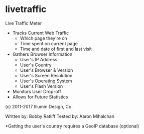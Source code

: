 # livetraffic
Live Traffic Meter
  - Tracks Current Web Traffic
    - Which page they're on
    - Time spent on current page
    - Time and date of first and last visit
  - Gathers Browser Information
    - User's IP Address
    - User's Country
    - User's Browser & Version
    - User's Screen Resolution
    - User's Operating System
    - User's Flash Version
  - Monitors User Drop-off
  - Allows for Future Statistics

(c) 2011-2017 Illumin Design, Co.

Written by: Bobby Ratliff
Tested by: Aaron Mihalchan

*Getting the user's country requires a GeoIP database (optional)
